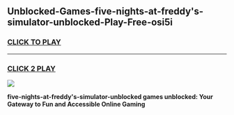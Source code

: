 
## Unblocked-Games-five-nights-at-freddy's-simulator-unblocked-Play-Free-osi5i
<h3>
<a href="https://premium76.site?title=five-nights-at-freddy's-simulator-unblocked&ref=21A">CLICK TO PLAY</a></h3>
<hr>

<h3>
<a href="https://premium76.site?title=five-nights-at-freddy's-simulator-unblocked&ref=21A">CLICK 2 PLAY</a>
  
</h3>

<a href="https://premium76.site?title=five-nights-at-freddy's-simulator-unblocked&ref=21A"><img src="https://clearcache.store/games.png"></a>


**five-nights-at-freddy's-simulator-unblocked games unblocked: Your Gateway to Fun and Accessible Online Gaming**
